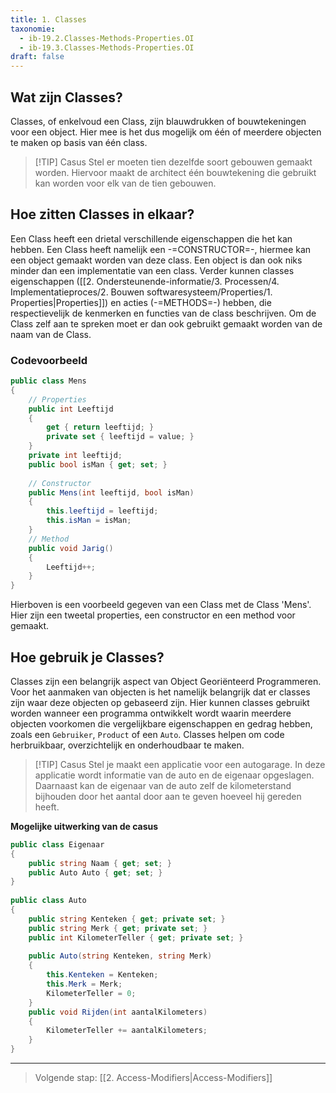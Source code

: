 ```yaml
---
title: 1. Classes
taxonomie:
  - ib-19.2.Classes-Methods-Properties.OI
  - ib-19.3.Classes-Methods-Properties.OI
draft: false
---
```


## Wat zijn Classes?
Classes, of enkelvoud een Class, zijn blauwdrukken of bouwtekeningen voor een object. Hier mee is het dus mogelijk om één of meerdere objecten te maken op basis van één class.

> [!TIP] Casus
> Stel er moeten tien dezelfde soort gebouwen gemaakt worden. Hiervoor maakt de architect één bouwtekening die gebruikt kan worden voor elk van de tien gebouwen.

## Hoe zitten Classes in elkaar?
Een Class heeft een drietal verschillende eigenschappen die het kan hebben. Een Class heeft namelijk een -=CONSTRUCTOR=-, hiermee kan een object gemaakt worden van deze class. Een object is dan ook niks minder dan een implementatie van een class. Verder kunnen classes eigenschappen ([[2. Ondersteunende-informatie/3. Processen/4. Implementatieproces/2. Bouwen softwaresysteem/Properties/1. Properties|Properties]]) en acties (-=METHODS=-) hebben, die respectievelijk de kenmerken en functies van de class beschrijven.
Om de Class zelf aan te spreken moet er dan ook gebruikt gemaakt worden van de naam van de Class.
### Codevoorbeeld
```C#
public class Mens  
{  
    // Properties  
    public int Leeftijd  
    {  
        get { return leeftijd; }  
        private set { leeftijd = value; }  
    }  
    private int leeftijd;  
    public bool isMan { get; set; }  
  
    // Constructor  
    public Mens(int leeftijd, bool isMan)  
    {        
	    this.leeftijd = leeftijd;  
        this.isMan = isMan;  
    }  
    // Method  
    public void Jarig()  
    {        
	    Leeftijd++;  
    }
}
```

Hierboven is een voorbeeld gegeven van een Class met de Class 'Mens'. Hier zijn een tweetal properties, een constructor en een method voor gemaakt.

## Hoe gebruik je Classes?
Classes zijn een belangrijk aspect van Object Georiënteerd Programmeren. Voor het aanmaken van objecten is het namelijk belangrijk dat er classes zijn waar deze objecten op gebaseerd zijn. 
Hier kunnen classes gebruikt worden wanneer een programma ontwikkelt wordt waarin meerdere objecten voorkomen die vergelijkbare eigenschappen en gedrag hebben, zoals een `Gebruiker`, `Product` of een `Auto`. Classes helpen om code herbruikbaar, overzichtelijk en onderhoudbaar te maken.

> [!TIP] Casus
> Stel je maakt een applicatie voor een autogarage. In deze applicatie wordt informatie van de auto en de eigenaar opgeslagen. Daarnaast kan de eigenaar van de auto zelf de kilometerstand bijhouden door het aantal door aan te geven hoeveel hij gereden heeft.

**Mogelijke uitwerking van de casus**
```C#
public class Eigenaar  
{  
    public string Naam { get; set; }  
    public Auto Auto { get; set; }  
}  
  
public class Auto  
{  
    public string Kenteken { get; private set; }  
    public string Merk { get; private set; }  
    public int KilometerTeller { get; private set; }  
  
    public Auto(string Kenteken, string Merk)  
    {
	    this.Kenteken = Kenteken;  
        this.Merk = Merk;  
        KilometerTeller = 0;  
    }  
    public void Rijden(int aantalKilometers)  
    {
	    KilometerTeller += aantalKilometers;  
    }
}
```

---

> Volgende stap: [[2. Access-Modifiers|Access-Modifiers]]
